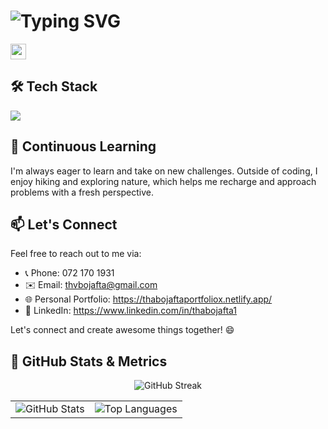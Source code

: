 # ![Typing SVG](https://readme-typing-svg.demolab.com?font=Fira+Code&pause=1000&random=false&width=435&lines=My+name+is+Thabo+Jafta;%3CEat%2C+Sleep%2C+Code%2F%3E...+Repeat;Aspiring+Software+Developer)

<img src="https://media.giphy.com/media/hvRJCLFzcasrR4ia7z/giphy.gif" width="25px">



## 🛠️ Tech Stack

<a align="center" href="https://skillicons.dev">
  <img src="https://skillicons.dev/icons?i=aws,kubernetes,docker,linux,javascript,html,css,react,java,python,django,spring,postman,figma&theme=light&perline=7" />
</a>

## 🌱 Continuous Learning

I'm always eager to learn and take on new challenges. Outside of coding, I enjoy hiking and exploring nature, which helps me recharge and approach problems with a fresh perspective.

## 📫 Let's Connect

Feel free to reach out to me via:

- 📞 Phone: 072 170 1931
- ✉️ Email: thvbojafta@gmail.com
- 🌐 Personal Portfolio: https://thabojaftaportfoliox.netlify.app/
- 💼 LinkedIn: https://www.linkedin.com/in/thabojafta1

Let's connect and create awesome things together! 😄

## 🚀 GitHub Stats & Metrics  


<p align="center">
  <img src="https://github-readme-streak-stats.herokuapp.com?user=thaboxan&theme=github-dark&hide_border=true" alt="GitHub Streak"/>
</p>


<div align="center">
  <table>
    <tr>
      <td>
        <img src="https://github-readme-stats.vercel.app/api?username=thaboxan&show_icons=true&theme=github_dark&hide_border=true" alt="GitHub Stats"/>
      </td>
      <td>
        <img src="https://github-readme-stats.vercel.app/api/top-langs/?username=thaboxan&layout=compact&theme=github_dark&hide_border=true" alt="Top Languages"/>
      </td>
    </tr>
  </table>
</div>
